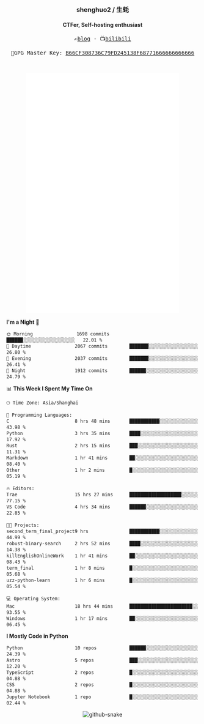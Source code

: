 <h3 align="center"> shenghuo2 / 生蚝 </h3>
<h4 align="center" >CTFer, Self-hosting enthusiast</h3>


<p align="center">
  <samp>
    ✍️<a href="https://blog.shenghuo2.top/">blog</a> -
    📺<a href="https://space.bilibili.com/85894935">bilibili</a>
  </samp>
</p>
<p align="center">
  <samp>
     🔐GPG Master Key: <a align="center" href="https://github.com/shenghuo2.gpg">B66CF308736C79FD245138F68771666666666666</a>
  </samp>
</p>
<br>
<p align="center">
  <a href="https://github.com/shenghuo2">
    <img width="400" align="top" src="https://github.com/shenghuo2/shenghuo2/blob/main/metrics.left.svg" />
  </a>
  <a href="https://github.com/shenghuo2">
    <img width="400" align="top" src="https://github.com/shenghuo2/shenghuo2/blob/main/metrics.right.svg" />
  </a>
</p>


<!--START_SECTION:waka-->
**I'm a Night 🦉** 

```text
🌞 Morning                1698 commits        ██████░░░░░░░░░░░░░░░░░░░   22.01 % 
🌆 Daytime                2067 commits        ███████░░░░░░░░░░░░░░░░░░   26.80 % 
🌃 Evening                2037 commits        ███████░░░░░░░░░░░░░░░░░░   26.41 % 
🌙 Night                  1912 commits        ██████░░░░░░░░░░░░░░░░░░░   24.79 % 
```


📊 **This Week I Spent My Time On** 

```text
🕑︎ Time Zone: Asia/Shanghai

💬 Programming Languages: 
C                        8 hrs 48 mins       ███████████░░░░░░░░░░░░░░   43.98 % 
Python                   3 hrs 35 mins       ████░░░░░░░░░░░░░░░░░░░░░   17.92 % 
Rust                     2 hrs 15 mins       ███░░░░░░░░░░░░░░░░░░░░░░   11.31 % 
Markdown                 1 hr 41 mins        ██░░░░░░░░░░░░░░░░░░░░░░░   08.40 % 
Other                    1 hr 2 mins         █░░░░░░░░░░░░░░░░░░░░░░░░   05.19 % 

🔥 Editors: 
Trae                     15 hrs 27 mins      ███████████████████░░░░░░   77.15 % 
VS Code                  4 hrs 34 mins       ██████░░░░░░░░░░░░░░░░░░░   22.85 % 

🐱‍💻 Projects: 
second_term_final_project9 hrs               ███████████░░░░░░░░░░░░░░   44.99 % 
robust-binary-search     2 hrs 52 mins       ████░░░░░░░░░░░░░░░░░░░░░   14.38 % 
killEnglishOnlineWork    1 hr 41 mins        ██░░░░░░░░░░░░░░░░░░░░░░░   08.43 % 
term_final               1 hr 8 mins         █░░░░░░░░░░░░░░░░░░░░░░░░   05.68 % 
uzz-python-learn         1 hr 6 mins         █░░░░░░░░░░░░░░░░░░░░░░░░   05.54 % 

💻 Operating System: 
Mac                      18 hrs 44 mins      ███████████████████████░░   93.55 % 
Windows                  1 hr 17 mins        ██░░░░░░░░░░░░░░░░░░░░░░░   06.45 % 
```

**I Mostly Code in Python** 

```text
Python                   10 repos            ██████░░░░░░░░░░░░░░░░░░░   24.39 % 
Astro                    5 repos             ███░░░░░░░░░░░░░░░░░░░░░░   12.20 % 
TypeScript               2 repos             █░░░░░░░░░░░░░░░░░░░░░░░░   04.88 % 
CSS                      2 repos             █░░░░░░░░░░░░░░░░░░░░░░░░   04.88 % 
Jupyter Notebook         1 repo              █░░░░░░░░░░░░░░░░░░░░░░░░   02.44 % 
```




<!--END_SECTION:waka-->


<div align="center">
  <picture>
    <source media="(prefers-color-scheme: dark)" srcset="https://gist.githubusercontent.com/shenghuo2/bfce20b14ab0484cef03bae6e60e0b3a/raw/github-snake-dark.svg" />
    <source media="(prefers-color-scheme: light)" srcset="https://gist.githubusercontent.com/shenghuo2/bfce20b14ab0484cef03bae6e60e0b3a/raw/github-snake.svg" />
    <img alt="github-snake" src="https://gist.githubusercontent.com/shenghuo2/bfce20b14ab0484cef03bae6e60e0b3a/raw/github-snake.svg" />
  </picture>
</div>

<!--
**shenghuo2/shenghuo2** is a ✨ _special_ ✨ repository because its `README.md` (this file) appears on your GitHub profile.

Here are some ideas to get you started:

- 🔭 I’m currently working on ...
- 🌱 I’m currently learning ...
- 👯 I’m looking to collaborate on ...
- 🤔 I’m looking for help with ...
- 💬 Ask me about ...
- 📫 How to reach me: ...
- 😄 Pronouns: ...
- ⚡ Fun fact: ...
-->
